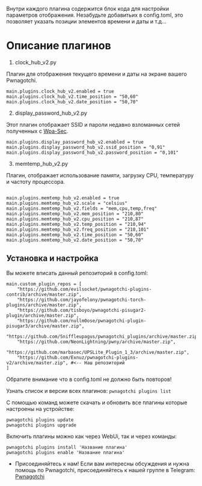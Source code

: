 Внутри каждого плагина содержится блок кода для настройки параметров отображения.
Незабудьте добавитьих в config.toml, это позволяет указать позиции элементов времени и даты и т.д...

# Описание плагинов
1. clock_hub_v2.py

Плагин для отображения текущего времени и даты на экране вашего Pwnagotchi.
```
main.plugins.clock_hub_v2.enabled = true
main.plugins.clock_hub_v2.time_position = "50,60"
main.plugins.clock_hub_v2.date_position = "50,70"
```

2. display_password_hub_v2.py

Этот плагин отображает SSID и пароли недавно взломанных сетей полученных с [Wpa-Sec](https://wpa-sec.stanev.org).
```
main.plugins.display_password_hub_v2.enabled = true
main.plugins.display_password_hub_v2.ssid_position = "0,91"
main.plugins.display_password_hub_v2.password_position = "0,101"
```
3. memtemp_hub_v2.py

Плагин, отображает использование памяти, загрузку CPU, температуру и частоту процессора. 
```

main.plugins.memtemp_hub_v2.enabled = true
main.plugins.memtemp_hub_v2.scale = "celsius"
main.plugins.memtemp_hub_v2.fields = "mem,cpu,temp,freq"
main.plugins.memtemp_hub_v2.mem_position = "210,80"
main.plugins.memtemp_hub_v2.cpu_position = "210,87"
main.plugins.memtemp_hub_v2.temp_position = "210,94"
main.plugins.memtemp_hub_v2.freq_position = "210,101"
main.plugins.memtemp_hub_v2.time_position = "50,60"
main.plugins.memtemp_hub_v2.date_position = "50,70"
```

## Установка и настройка

Вы можете вписать данный репозиторий в config.toml:
```
main.custom_plugin_repos = [
    "https://github.com/evilsocket/pwnagotchi-plugins-contrib/archive/master.zip",
    "https://github.com/jayofelony/pwnagotchi-torch-plugins/archive/master.zip",
    "https://github.com/tisboyo/pwnagotchi-pisugar2-plugin/archive/master.zip",
    "https://github.com/nullm0ose/pwnagotchi-plugin-pisugar3/archive/master.zip",
    "https://github.com/Sniffleupagus/pwnagotchi_plugins/archive/master.zip",
    "https://github.com/NeonLightning/pwny/archive/master.zip",
    "https://github.com/marbasec/UPSLite_Plugin_1_3/archive/master.zip",
    "https://github.com/Exnuz/pwnagotchi-plugins-v2/archive/master.zip", #<-- Наш репозиторий
]
```
Обратите внимание что в config.toml не должно быть повторов!

Узнать список и версии всех плагинов:
```pwnagotchi plugins list```

С помощью команд можете скачать и обновить все плагины которые настроены на устройстве:
```
pwnagotchi plugins update
pwnagotchi plugins upgrade
```

Включить плагины можно как через WebUi, так и через команды:
```
pwnagotchi plugins install 'Название плагина'
pwnagotchi plugins enable 'Название плагина'
```


* Присоединяйтесь к нам!
Если вам интересны обсуждения и нужна помощь по Pwnagotchi, присоединяйтесь к нашей группе в Telegram: [Pwnagotchi](https://t.me/pwnagotchi)
